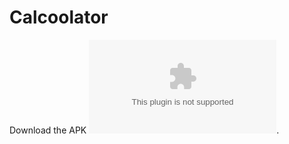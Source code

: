 # Calcoolator

<!--Please watch the [demo video]() first.-->

Download the APK ![here](https://github.com/zahinabrer5/SEG2105C-Group3-Lab1/releases/download/v1.0.1/Calcoolator_v1.0.1.apk).
